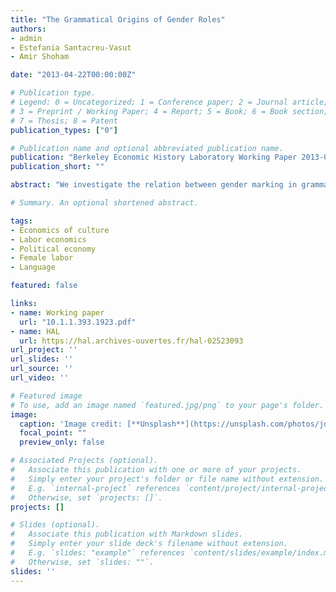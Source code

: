 ```yaml
---
title: "The Grammatical Origins of Gender Roles"
authors:
- admin
- Estefania Santacreu-Vasut
- Amir Shoham

date: "2013-04-22T00:00:00Z"

# Publication type.
# Legend: 0 = Uncategorized; 1 = Conference paper; 2 = Journal article;
# 3 = Preprint / Working Paper; 4 = Report; 5 = Book; 6 = Book section;
# 7 = Thesis; 8 = Patent
publication_types: ["0"]

# Publication name and optional abbreviated publication name.
publication: "Berkeley Economic History Laboratory Working Paper 2013-03"
publication_short: ""

abstract: "We investigate the relation between gender marking in grammar and female participationin the labor market, the credit market, land ownership, and politics. Cross-country and individual-level analyses reveal that women speaking languages that more pervasively markgender distinctions are less likely to participate in economic and political life and more likelyto encounter barriers in their access to land and credit. These findings are robust to a largeset of controls and robustness checks. We also found that the impact of a language's genderstructure remains after controlling for culture, for historical agricultural use of the plough."

# Summary. An optional shortened abstract.

tags:
- Economics of culture
- Labor economics
- Political economy
- Female labor
- Language

featured: false

links:
- name: Working paper
  url: "10.1.1.393.1923.pdf"
- name: HAL
  url: https://hal.archives-ouvertes.fr/hal-02523093
url_project: ''
url_slides: ''
url_source: ''
url_video: ''

# Featured image
# To use, add an image named `featured.jpg/png` to your page's folder. 
image:
  caption: 'Image credit: [**Unsplash**](https://unsplash.com/photos/jdD8gXaTZsc)'
  focal_point: ""
  preview_only: false

# Associated Projects (optional).
#   Associate this publication with one or more of your projects.
#   Simply enter your project's folder or file name without extension.
#   E.g. `internal-project` references `content/project/internal-project/index.md`.
#   Otherwise, set `projects: []`.
projects: []

# Slides (optional).
#   Associate this publication with Markdown slides.
#   Simply enter your slide deck's filename without extension.
#   E.g. `slides: "example"` references `content/slides/example/index.md`.
#   Otherwise, set `slides: ""`.
slides: ''
---
```

